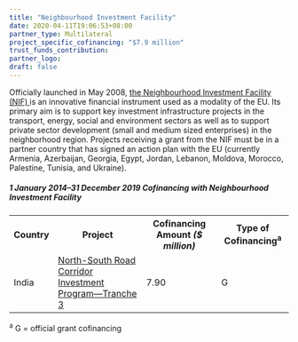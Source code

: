 ```yaml
---
title: "Neighbourhood Investment Facility"
date: 2020-04-11T19:06:53+08:00
partner_type: Multilateral
project_specific_cofinancing: "$7.9 million"
trust_funds_contribution:
partner_logo: 
draft: false
---
```


Officially launched in May 2008, <a href="https://ec.europa.eu/neighbourhood-enlargement/sites/near/files/neighbourhood/pdf/key-documents/nif/20151022-2014-report-optimised-final.pdf">the Neighbourhood Investment Facility (NIF) </a> is an innovative financial instrument used as a modality of the EU. Its primary aim is to support key investment infrastructure projects in the transport, energy, social and environment sectors as well as to support private sector development (small and medium sized enterprises) in the neighborhood region. Projects receiving a grant from the NIF must be in a partner country that has signed an action plan with the EU (currently Armenia, Azerbaijan, Georgia, Egypt, Jordan, Lebanon, Moldova, Morocco, Palestine, Tunisia, and Ukraine).

<split>

##### _1 January 2014–31 December 2019_ Cofinancing with Neighbourhood Investment Facility

<table class="table dr-partner-table">
<tr>
<th>Country</th>
<th>Project</th>
<th>Cofinancing Amount <em>($ million)</em></th>
<th>Type of Cofinancing<sup>a</sup></th>
</tr>

<tr>
<td>India</td>
<td><a href="https://www.adb.org/projects/42145-043/main" target="_blank">North-South Road Corridor Investment Program—Tranche 3</a></td>
<td>7.90 </td>
<td>G</td>
</tr>

</table>


<p class="dr-footnote"><sup>a</sup> G = official grant cofinancing </p>
